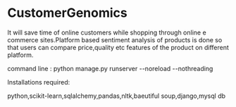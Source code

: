 # CustomerGenomics
It will save time of online customers while shopping through online e commerce sites.Platform based sentiment analysis of products is done so that users can compare price,quality etc features of the product on different platform. 

command line : python manage.py runserver --noreload --nothreading

Installations required:

python,scikit-learn,sqlalchemy,pandas,nltk,baeutiful soup,django,mysql db

